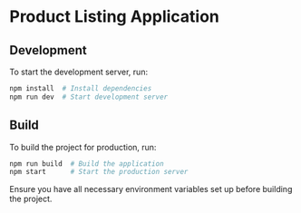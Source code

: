 # Product Listing Application

## Development

To start the development server, run:

```sh
npm install  # Install dependencies
npm run dev  # Start development server
```

## Build

To build the project for production, run:

```sh
npm run build  # Build the application
npm start      # Start the production server
```

Ensure you have all necessary environment variables set up before building the project.


